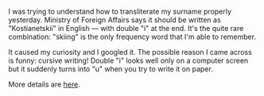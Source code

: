﻿I was trying to understand how to transliterate my surname properly yesterday. Ministry of Foreign Affairs says it should be written as "Kostianetskii" in English — with double "i" at the end. It's the quite rare combination: "skiing" is the only frequency word that I'm able to remember.

It caused my curiosity and I googled it. The possible reason I came across is funny: cursive writing! Double "i" looks well only on a computer screen but it suddenly turns into "u" when you try to write it on paper.

More details are [here](https://spellingisnotcrazy.weebly.com/blog/category/the-letter-i).</p>